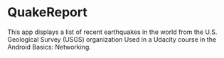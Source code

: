 # QuakeReport
This app displays a list of recent earthquakes in the world from the U.S. Geological Survey (USGS) organization Used in a Udacity course in the Android Basics: Networking.

